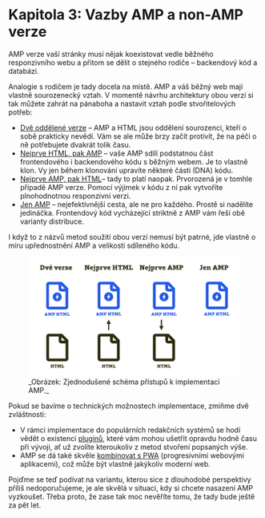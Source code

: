 # Kapitola 3: Vazby AMP a non-AMP verze

AMP verze vaší stránky musí nějak koexistovat vedle běžného responzivního webu a přitom se dělit o stejného rodiče – backendový kód a databázi.

Analogie s rodičem je tady docela na místě. AMP a váš běžný web mají vlastně sourozenecký vztah. V momentě návrhu architektury obou verzí si tak můžete zahrát na pánaboha a nastavit vztah podle stvořitelových potřeb:

* [Dvě oddělené verze](https://docs.google.com/document/d/1wY4VwtXLwg-3R84OL0cYc5HP9unQXQCVpkO8yNI5mZE/edit#heading=h.5kif1xtv30b) – AMP a HTML jsou oddělení sourozenci, kteří o sobě prakticky nevědí. Vám se ale může brzy začít protivit, že na péči o ně potřebujete dvakrát tolik času.
* [Nejprve HTML, pak AMP](https://docs.google.com/document/d/1c1Rf5sfu9rTTh9taijEnO-gn6WlCRBDYKdZpzWAxsJQ/edit#) – vaše AMP sdílí podstatnou část frontendového i backendového kódu s běžným webem. Je to vlastně klon. Vy jen během klonování upravíte některé části (DNA) kódu.
* [Nejprve AMP, pak HTML](https://docs.google.com/document/d/1n53DCtZUdKgPnVrW4w--iGkMa8KkmEYHi79TcZl3GPY/edit#heading=h.y18ovrv0p9vc)– tady to platí naopak. Prvorozená je v tomhle případě AMP verze. Pomocí výjimek v kódu z ní pak vytvoříte plnohodnotnou responzivní verzi.
* [Jen AMP](https://docs.google.com/document/d/1dMX8R881Xds7cpCCyYfAZm_tp-lz3rmEFZiKjZdxVOs/edit#) – nejefektivnější cesta, ale ne pro každého. Prostě si nadělíte jedináčka. Frontendový kód vycházející striktně z AMP vám řeší obě varianty distribuce.

I když to z názvů metod soužití obou verzí nemusí být patrné, jde vlastně o míru upřednostnění AMP a velikosti sdíleného kódu.

<figure>
<img src="../dist/images/original/vdamp/vazby.png" alt="">
<figcaption markdown="1">
_Obrázek: Zjednodušené schéma přístupů k implementaci AMP._
</figcaption>
</figure>

Pokud se bavíme o technických možnostech implementace, zmiňme dvě zvláštnosti:

* V rámci implementace do populárních redakčních systémů se hodí vědět o existenci [pluginů](https://docs.google.com/document/d/1rc3Ntq4w8eKdFS2QnjsbmV0Vpz67VS5Vi624123f3LY/edit#), které vám mohou ušetřit opravdu hodně času při vývoji, ať už zvolíte kteroukoliv z metod stvoření popsaných výše.
* AMP se dá také skvěle [kombinovat s PWA](https://docs.google.com/document/d/1jY-eyx3uAKEJ9I9FSG12yW6EAJEK_jI-IFLx-KcyTUw/edit#) (progresivními webovými aplikacemi), což může být vlastně jakýkoliv moderní web.

Pojďme se teď podívat na variantu, kterou sice z dlouhodobé perspektivy příliš nedoporučujeme, je ale skvělá v situaci, kdy si chcete nasazení AMP vyzkoušet. Třeba proto, že zase tak moc nevěříte tomu, že tady bude ještě za pět let.
